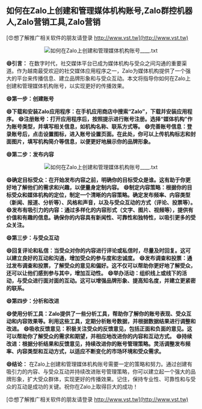 ## **如何在Zalo上创建和管理媒体机构账号,Zalo群控机器人,Zalo营销工具,Zalo营销**

[😍想了解推广相关软件的朋友请登录 http://www.vst.tw](http://www.vst.tw)

 <center><img src="https://vst.tw/MP4/tuiguang/png/3.png" alt="如何在Zalo上创建和管理媒体机构账号____.txt"></center>

**😄引言：**
在数字时代，社交媒体平台已成为媒体机构与受众之间沟通的重要渠道。作为越南最受欢迎的社交媒体应用程序之一，Zalo为媒体机构提供了一个强大的平台来传播信息、建立品牌形象和与受众互动。本文将指导你如何在Zalo上创建和管理媒体机构账号，以实现更好的传播效果。

**😄第一步：创建账号**

**😄下载和安装Zalo应用程序：在手机应用商店中搜索“Zalo”，下载并安装应用程序。**
**😄注册账号：打开应用程序后，按照提示进行账号注册。选择“媒体机构”作为账号类型，并填写相关信息，如机构名称、联系方式等。**
**😄完善账号信息：登录账号后，点击设置图标，进入账号设置页面。在此处，你可以上传机构标志和封面图片，填写机构简介等信息，以便更好地展示你的品牌形象。**

**😄第二步：发布内容**

 <center><img src="https://vst.tw/MP4/tuiguang/png/2.png" alt="如何在Zalo上创建和管理媒体机构账号____.txt"></center>

**😄确定目标受众：在开始发布内容之前，明确你的目标受众是谁。这有助于你更好地了解他们的需求和兴趣，以便量身定制内容。**
**😄制定内容策略：根据你的目标受众和媒体机构的定位，制定一个清晰的内容策略。确定发布频率、内容类型（新闻、报道、分析等）、风格和声音，以及与受众互动的方式（评论、投票等）。**
**😄发布有吸引力的内容：通过多样化的内容形式（文字、图片、视频等），提供有价值和有趣的信息。确保你的内容具有新闻性、可靠性和独特性，以吸引更多的受众关注。**

**😄第三步：与受众互动**

**😄回复评论和私信：当受众对你的内容进行评论或私信时，尽量及时回复。这可以建立良好的互动和沟通，增加受众的参与度和忠诚度。**
**😄发布调查和投票：通过发布调查和投票，了解受众的意见和偏好。这不仅可以帮助你更好地了解受众，还可以让他们感到参与其中，增加互动性。**
**😄举办活动：组织线上或线下的活动，与受众进行面对面的互动。这可以增强品牌形象、提高知名度，并建立更紧密的联系。**

**😄第四步：分析和改进**

**😄使用分析工具：Zalo提供了一些分析工具，帮助你了解你的账号表现、受众互动和内容效果等。利用这些工具，定期分析账号数据，并根据数据结果进行调整和改进。**
**😄吸收反馈意见：积极关注受众的反馈意见，包括正面和负面的意见。这可以帮助你了解受众的需求和期望，并相应地改进你的内容和互动方式。**
**😄持续改进：根据分析结果和反馈意见，持续改进你的账号管理策略。灵活调整发布频率、内容类型和互动方式，以适应不断变化的市场环境和受众需求。**

**😄结论：**
在Zalo上创建和管理媒体机构账号需要一定的策略和努力。通过创建有吸引力的内容、与受众互动并持续改进账号管理策略，你可以建立起一个强大的品牌形象，扩大受众群体，实现更好的传播效果。记住，保持专业性、可靠性和与受众的互动是成功的关键。祝你在Zalo上取得巨大的成功！

[😍想了解推广相关软件的朋友请登录 http://www.vst.tw](http://www.vst.tw)



